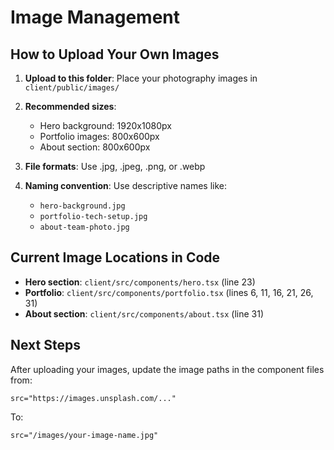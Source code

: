# Image Management

## How to Upload Your Own Images

1. **Upload to this folder**: Place your photography images in `client/public/images/`

2. **Recommended sizes**:
   - Hero background: 1920x1080px
   - Portfolio images: 800x600px  
   - About section: 800x600px

3. **File formats**: Use .jpg, .jpeg, .png, or .webp

4. **Naming convention**: Use descriptive names like:
   - `hero-background.jpg`
   - `portfolio-tech-setup.jpg`
   - `about-team-photo.jpg`

## Current Image Locations in Code

- **Hero section**: `client/src/components/hero.tsx` (line 23)
- **Portfolio**: `client/src/components/portfolio.tsx` (lines 6, 11, 16, 21, 26, 31)
- **About section**: `client/src/components/about.tsx` (line 31)

## Next Steps

After uploading your images, update the image paths in the component files from:
```
src="https://images.unsplash.com/..."
```

To:
```
src="/images/your-image-name.jpg"
```